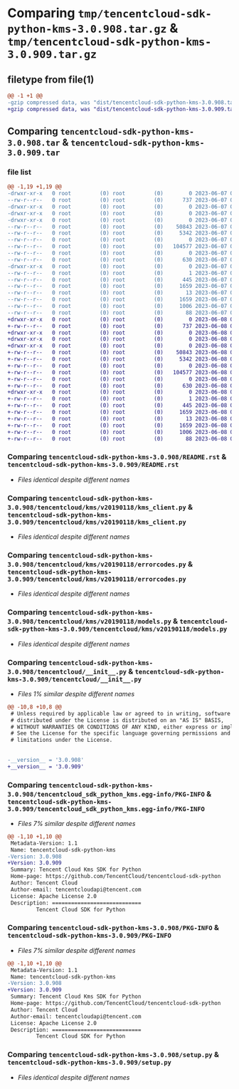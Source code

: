 # Comparing `tmp/tencentcloud-sdk-python-kms-3.0.908.tar.gz` & `tmp/tencentcloud-sdk-python-kms-3.0.909.tar.gz`

## filetype from file(1)

```diff
@@ -1 +1 @@
-gzip compressed data, was "dist/tencentcloud-sdk-python-kms-3.0.908.tar", last modified: Wed Jun  7 00:27:23 2023, max compression
+gzip compressed data, was "dist/tencentcloud-sdk-python-kms-3.0.909.tar", last modified: Thu Jun  8 00:28:09 2023, max compression
```

## Comparing `tencentcloud-sdk-python-kms-3.0.908.tar` & `tencentcloud-sdk-python-kms-3.0.909.tar`

### file list

```diff
@@ -1,19 +1,19 @@
-drwxr-xr-x   0 root         (0) root         (0)        0 2023-06-07 00:27:23.000000 tencentcloud-sdk-python-kms-3.0.908/
--rw-r--r--   0 root         (0) root         (0)      737 2023-06-07 00:27:23.000000 tencentcloud-sdk-python-kms-3.0.908/README.rst
-drwxr-xr-x   0 root         (0) root         (0)        0 2023-06-07 00:27:23.000000 tencentcloud-sdk-python-kms-3.0.908/tencentcloud/
-drwxr-xr-x   0 root         (0) root         (0)        0 2023-06-07 00:27:23.000000 tencentcloud-sdk-python-kms-3.0.908/tencentcloud/kms/
-drwxr-xr-x   0 root         (0) root         (0)        0 2023-06-07 00:27:23.000000 tencentcloud-sdk-python-kms-3.0.908/tencentcloud/kms/v20190118/
--rw-r--r--   0 root         (0) root         (0)    50843 2023-06-07 00:27:23.000000 tencentcloud-sdk-python-kms-3.0.908/tencentcloud/kms/v20190118/kms_client.py
--rw-r--r--   0 root         (0) root         (0)     5342 2023-06-07 00:27:23.000000 tencentcloud-sdk-python-kms-3.0.908/tencentcloud/kms/v20190118/errorcodes.py
--rw-r--r--   0 root         (0) root         (0)        0 2023-06-07 00:27:23.000000 tencentcloud-sdk-python-kms-3.0.908/tencentcloud/kms/v20190118/__init__.py
--rw-r--r--   0 root         (0) root         (0)   104577 2023-06-07 00:27:23.000000 tencentcloud-sdk-python-kms-3.0.908/tencentcloud/kms/v20190118/models.py
--rw-r--r--   0 root         (0) root         (0)        0 2023-06-07 00:27:23.000000 tencentcloud-sdk-python-kms-3.0.908/tencentcloud/kms/__init__.py
--rw-r--r--   0 root         (0) root         (0)      630 2023-06-07 00:27:23.000000 tencentcloud-sdk-python-kms-3.0.908/tencentcloud/__init__.py
-drwxr-xr-x   0 root         (0) root         (0)        0 2023-06-07 00:27:23.000000 tencentcloud-sdk-python-kms-3.0.908/tencentcloud_sdk_python_kms.egg-info/
--rw-r--r--   0 root         (0) root         (0)        1 2023-06-07 00:27:23.000000 tencentcloud-sdk-python-kms-3.0.908/tencentcloud_sdk_python_kms.egg-info/dependency_links.txt
--rw-r--r--   0 root         (0) root         (0)      445 2023-06-07 00:27:23.000000 tencentcloud-sdk-python-kms-3.0.908/tencentcloud_sdk_python_kms.egg-info/SOURCES.txt
--rw-r--r--   0 root         (0) root         (0)     1659 2023-06-07 00:27:23.000000 tencentcloud-sdk-python-kms-3.0.908/tencentcloud_sdk_python_kms.egg-info/PKG-INFO
--rw-r--r--   0 root         (0) root         (0)       13 2023-06-07 00:27:23.000000 tencentcloud-sdk-python-kms-3.0.908/tencentcloud_sdk_python_kms.egg-info/top_level.txt
--rw-r--r--   0 root         (0) root         (0)     1659 2023-06-07 00:27:23.000000 tencentcloud-sdk-python-kms-3.0.908/PKG-INFO
--rw-r--r--   0 root         (0) root         (0)     1006 2023-06-07 00:27:23.000000 tencentcloud-sdk-python-kms-3.0.908/setup.py
--rw-r--r--   0 root         (0) root         (0)       88 2023-06-07 00:27:23.000000 tencentcloud-sdk-python-kms-3.0.908/setup.cfg
+drwxr-xr-x   0 root         (0) root         (0)        0 2023-06-08 00:28:09.000000 tencentcloud-sdk-python-kms-3.0.909/
+-rw-r--r--   0 root         (0) root         (0)      737 2023-06-08 00:28:09.000000 tencentcloud-sdk-python-kms-3.0.909/README.rst
+drwxr-xr-x   0 root         (0) root         (0)        0 2023-06-08 00:28:09.000000 tencentcloud-sdk-python-kms-3.0.909/tencentcloud/
+drwxr-xr-x   0 root         (0) root         (0)        0 2023-06-08 00:28:09.000000 tencentcloud-sdk-python-kms-3.0.909/tencentcloud/kms/
+drwxr-xr-x   0 root         (0) root         (0)        0 2023-06-08 00:28:09.000000 tencentcloud-sdk-python-kms-3.0.909/tencentcloud/kms/v20190118/
+-rw-r--r--   0 root         (0) root         (0)    50843 2023-06-08 00:28:09.000000 tencentcloud-sdk-python-kms-3.0.909/tencentcloud/kms/v20190118/kms_client.py
+-rw-r--r--   0 root         (0) root         (0)     5342 2023-06-08 00:28:09.000000 tencentcloud-sdk-python-kms-3.0.909/tencentcloud/kms/v20190118/errorcodes.py
+-rw-r--r--   0 root         (0) root         (0)        0 2023-06-08 00:28:09.000000 tencentcloud-sdk-python-kms-3.0.909/tencentcloud/kms/v20190118/__init__.py
+-rw-r--r--   0 root         (0) root         (0)   104577 2023-06-08 00:28:09.000000 tencentcloud-sdk-python-kms-3.0.909/tencentcloud/kms/v20190118/models.py
+-rw-r--r--   0 root         (0) root         (0)        0 2023-06-08 00:28:09.000000 tencentcloud-sdk-python-kms-3.0.909/tencentcloud/kms/__init__.py
+-rw-r--r--   0 root         (0) root         (0)      630 2023-06-08 00:28:09.000000 tencentcloud-sdk-python-kms-3.0.909/tencentcloud/__init__.py
+drwxr-xr-x   0 root         (0) root         (0)        0 2023-06-08 00:28:09.000000 tencentcloud-sdk-python-kms-3.0.909/tencentcloud_sdk_python_kms.egg-info/
+-rw-r--r--   0 root         (0) root         (0)        1 2023-06-08 00:28:09.000000 tencentcloud-sdk-python-kms-3.0.909/tencentcloud_sdk_python_kms.egg-info/dependency_links.txt
+-rw-r--r--   0 root         (0) root         (0)      445 2023-06-08 00:28:09.000000 tencentcloud-sdk-python-kms-3.0.909/tencentcloud_sdk_python_kms.egg-info/SOURCES.txt
+-rw-r--r--   0 root         (0) root         (0)     1659 2023-06-08 00:28:09.000000 tencentcloud-sdk-python-kms-3.0.909/tencentcloud_sdk_python_kms.egg-info/PKG-INFO
+-rw-r--r--   0 root         (0) root         (0)       13 2023-06-08 00:28:09.000000 tencentcloud-sdk-python-kms-3.0.909/tencentcloud_sdk_python_kms.egg-info/top_level.txt
+-rw-r--r--   0 root         (0) root         (0)     1659 2023-06-08 00:28:09.000000 tencentcloud-sdk-python-kms-3.0.909/PKG-INFO
+-rw-r--r--   0 root         (0) root         (0)     1006 2023-06-08 00:28:09.000000 tencentcloud-sdk-python-kms-3.0.909/setup.py
+-rw-r--r--   0 root         (0) root         (0)       88 2023-06-08 00:28:09.000000 tencentcloud-sdk-python-kms-3.0.909/setup.cfg
```

### Comparing `tencentcloud-sdk-python-kms-3.0.908/README.rst` & `tencentcloud-sdk-python-kms-3.0.909/README.rst`

 * *Files identical despite different names*

### Comparing `tencentcloud-sdk-python-kms-3.0.908/tencentcloud/kms/v20190118/kms_client.py` & `tencentcloud-sdk-python-kms-3.0.909/tencentcloud/kms/v20190118/kms_client.py`

 * *Files identical despite different names*

### Comparing `tencentcloud-sdk-python-kms-3.0.908/tencentcloud/kms/v20190118/errorcodes.py` & `tencentcloud-sdk-python-kms-3.0.909/tencentcloud/kms/v20190118/errorcodes.py`

 * *Files identical despite different names*

### Comparing `tencentcloud-sdk-python-kms-3.0.908/tencentcloud/kms/v20190118/models.py` & `tencentcloud-sdk-python-kms-3.0.909/tencentcloud/kms/v20190118/models.py`

 * *Files identical despite different names*

### Comparing `tencentcloud-sdk-python-kms-3.0.908/tencentcloud/__init__.py` & `tencentcloud-sdk-python-kms-3.0.909/tencentcloud/__init__.py`

 * *Files 1% similar despite different names*

```diff
@@ -10,8 +10,8 @@
 # Unless required by applicable law or agreed to in writing, software
 # distributed under the License is distributed on an "AS IS" BASIS,
 # WITHOUT WARRANTIES OR CONDITIONS OF ANY KIND, either express or implied.
 # See the License for the specific language governing permissions and
 # limitations under the License.
 
 
-__version__ = '3.0.908'
+__version__ = '3.0.909'
```

### Comparing `tencentcloud-sdk-python-kms-3.0.908/tencentcloud_sdk_python_kms.egg-info/PKG-INFO` & `tencentcloud-sdk-python-kms-3.0.909/tencentcloud_sdk_python_kms.egg-info/PKG-INFO`

 * *Files 7% similar despite different names*

```diff
@@ -1,10 +1,10 @@
 Metadata-Version: 1.1
 Name: tencentcloud-sdk-python-kms
-Version: 3.0.908
+Version: 3.0.909
 Summary: Tencent Cloud Kms SDK for Python
 Home-page: https://github.com/TencentCloud/tencentcloud-sdk-python
 Author: Tencent Cloud
 Author-email: tencentcloudapi@tencent.com
 License: Apache License 2.0
 Description: ============================
         Tencent Cloud SDK for Python
```

### Comparing `tencentcloud-sdk-python-kms-3.0.908/PKG-INFO` & `tencentcloud-sdk-python-kms-3.0.909/PKG-INFO`

 * *Files 7% similar despite different names*

```diff
@@ -1,10 +1,10 @@
 Metadata-Version: 1.1
 Name: tencentcloud-sdk-python-kms
-Version: 3.0.908
+Version: 3.0.909
 Summary: Tencent Cloud Kms SDK for Python
 Home-page: https://github.com/TencentCloud/tencentcloud-sdk-python
 Author: Tencent Cloud
 Author-email: tencentcloudapi@tencent.com
 License: Apache License 2.0
 Description: ============================
         Tencent Cloud SDK for Python
```

### Comparing `tencentcloud-sdk-python-kms-3.0.908/setup.py` & `tencentcloud-sdk-python-kms-3.0.909/setup.py`

 * *Files identical despite different names*

